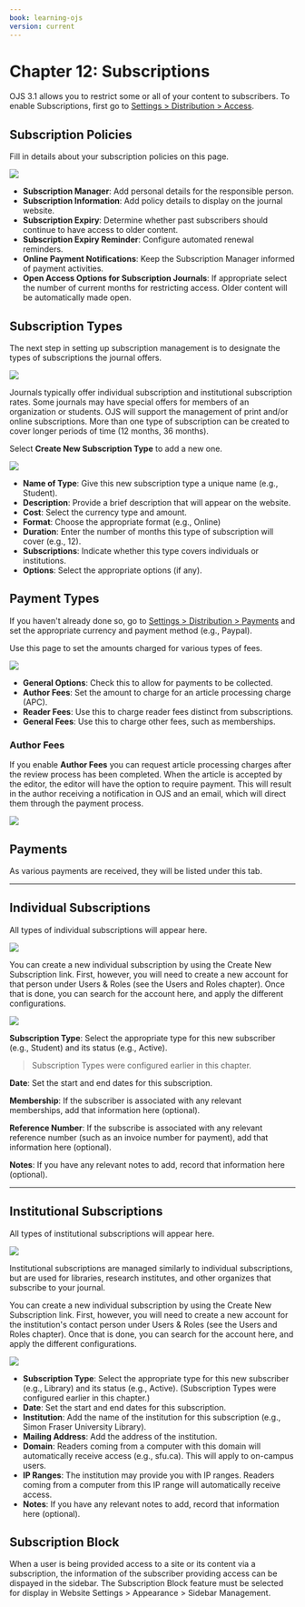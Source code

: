 ```yaml
---
book: learning-ojs
version: current
---
```

# Chapter 12: Subscriptions

OJS 3.1 allows you to restrict some or all of your content to subscribers. To enable Subscriptions, first go to [Settings &gt; Distribution &gt; Access](./distribution_settings.md).

## Subscription Policies

Fill in details about your subscription policies on this page.

![](./assets/learning-ojs3.1-jm-subscriptions-policies.png)

- **Subscription Manager**: Add personal details for the responsible person.
- **Subscription Information**: Add policy details to display on the journal website.
- **Subscription Expiry**: Determine whether past subscribers should continue to have access to older content.
- **Subscription Expiry Reminder**: Configure automated renewal reminders.
- **Online Payment Notifications**: Keep the Subscription Manager informed of payment activities.
- **Open Access Options for Subscription Journals**: If appropriate select the number of current months for restricting access. Older content will be automatically made open.

## Subscription Types

The next step in setting up subscription management is to designate the types of subscriptions the journal offers.

![](./assets/learning-ojs3.1-jm-subscriptions-types.png)

Journals typically offer individual subscription and institutional subscription rates. Some journals may have special offers for members of an organization or students. OJS will support the management of print and/or online subscriptions. More than one type of subscription can be created to cover longer periods of time \(12 months, 36 months\).

Select **Create New Subscription Type** to add a new one.

![](./assets/learning-ojs3.1-jm-subscriptions-types-create.png)

- **Name of Type**: Give this new subscription type a unique name \(e.g., Student\).
- **Description**: Provide a brief description that will appear on the website.
- **Cost**: Select the currency type and amount.
- **Format**: Choose the appropriate format \(e.g., Online\)
- **Duration**: Enter the number of months this type of subscription will cover \(e.g., 12\).
- **Subscriptions**: Indicate whether this type covers individuals or institutions.
- **Options**: Select the appropriate options \(if any\).

## Payment Types

If you haven't already done so, go to [Settings &gt; Distribution &gt; Payments](./distribution_settings.md) and set the appropriate currency and payment method \(e.g., Paypal\).

Use this page to set the amounts charged for various types of fees.

![](./assets/learning-ojs3.1-jm-subscriptions-paytypes.png)

- **General Options**: Check this to allow for payments to be collected.
- **Author Fees**: Set the amount to charge for an article processing charge \(APC\).
- **Reader Fees**: Use this to charge reader fees distinct from subscriptions.
- **General Fees**: Use this to charge other fees, such as memberships.

### Author Fees

If you enable **Author Fees** you can request article processing charges after the review process has been completed. When the article is accepted by the editor, the editor will have the option to require payment. This will result in the author receiving a notification in OJS and an email, which will direct them through the payment process.

![](./assets/learning-ojs3.1-jm-subscriptions-authorfees.png)

## Payments

As various payments are received, they will be listed under this tab.

<hr />

## Individual Subscriptions

All types of individual subscriptions will appear here.

![](./assets/learning-ojs3.1-jm-subscriptions-indiv.png)

You can create a new individual subscription by using the Create New Subscription link. First, however, you will need to create a new account for that person under Users & Roles \(see the Users and Roles chapter\). Once that is done, you can search for the account here, and apply the different configurations.

![](./assets/learning-ojs3.1-jm-subscriptions-indiv-create.png)

**Subscription Type**: Select the appropriate type for this new subscriber \(e.g., Student\) and its status \(e.g., Active\).

> Subscription Types were configured earlier in this chapter.

**Date**: Set the start and end dates for this subscription.

**Membership**: If the subscriber is associated with any relevant memberships, add that information here \(optional\).

**Reference Number**: If the subscribe is associated with any relevant reference number \(such as an invoice number for payment\), add that information here \(optional\).

**Notes**: If you have any relevant notes to add, record that information here \(optional\).

<hr />

## Institutional Subscriptions

All types of institutional subscriptions will appear here.

![](./assets/learning-ojs3.1-jm-subscriptions-instit.png)

Institutional subscriptions are managed similarly to individual subscriptions, but are used for libraries, research institutes, and other organizes that subscribe to your journal.

You can create a new individual subscription by using the Create New Subscription link. First, however, you will need to create a new account for the institution's contact person under Users & Roles \(see the Users and Roles chapter\). Once that is done, you can search for the account here, and apply the different configurations.

![](./assets/learning-ojs3.1-jm-subscriptions-instit-create.png)

- **Subscription Type**: Select the appropriate type for this new subscriber \(e.g., Library\) and its status \(e.g., Active\). (Subscription Types were configured earlier in this chapter.)
- **Date**: Set the start and end dates for this subscription.
-  **Institution**: Add the name of the institution for this subscription \(e.g., Simon Fraser University Library\).
- **Mailing Address**: Add the address of the institution.
- **Domain**: Readers coming from a computer with this domain will automatically receive access \(e.g., sfu.ca\). This will apply to on-campus users.
- **IP Ranges**: The institution may provide you with IP ranges. Readers coming from a computer from this IP range will automatically receive access.
- **Notes**: If you have any relevant notes to add, record that information here \(optional\).

## Subscription Block
When a user is being provided access to a site or its content via a subscription, the information of the subscriber providing access can be dispayed in the sidebar. The Subscription Block feature must be selected for display in Website Settings > Appearance > Sidebar Management.
